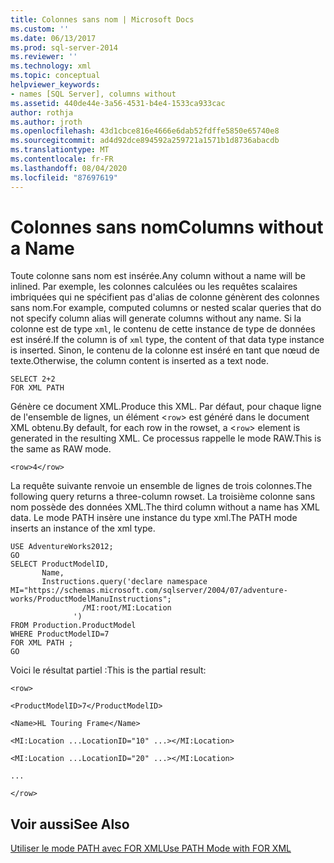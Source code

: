 ```yaml
---
title: Colonnes sans nom | Microsoft Docs
ms.custom: ''
ms.date: 06/13/2017
ms.prod: sql-server-2014
ms.reviewer: ''
ms.technology: xml
ms.topic: conceptual
helpviewer_keywords:
- names [SQL Server], columns without
ms.assetid: 440de44e-3a56-4531-b4e4-1533ca933cac
author: rothja
ms.author: jroth
ms.openlocfilehash: 43d1cbce816e4666e6dab52fdffe5850e65740e8
ms.sourcegitcommit: ad4d92dce894592a259721a1571b1d8736abacdb
ms.translationtype: MT
ms.contentlocale: fr-FR
ms.lasthandoff: 08/04/2020
ms.locfileid: "87697619"
---
```

# <a name="columns-without-a-name"></a><span data-ttu-id="5581b-102">Colonnes sans nom</span><span class="sxs-lookup"><span data-stu-id="5581b-102">Columns without a Name</span></span>
  <span data-ttu-id="5581b-103">Toute colonne sans nom est insérée.</span><span class="sxs-lookup"><span data-stu-id="5581b-103">Any column without a name will be inlined.</span></span> <span data-ttu-id="5581b-104">Par exemple, les colonnes calculées ou les requêtes scalaires imbriquées qui ne spécifient pas d'alias de colonne génèrent des colonnes sans nom.</span><span class="sxs-lookup"><span data-stu-id="5581b-104">For example, computed columns or nested scalar queries that do not specify column alias will generate columns without any name.</span></span> <span data-ttu-id="5581b-105">Si la colonne est de type `xml`, le contenu de cette instance de type de données est inséré.</span><span class="sxs-lookup"><span data-stu-id="5581b-105">If the column is of `xml` type, the content of that data type instance is inserted.</span></span> <span data-ttu-id="5581b-106">Sinon, le contenu de la colonne est inséré en tant que nœud de texte.</span><span class="sxs-lookup"><span data-stu-id="5581b-106">Otherwise, the column content is inserted as a text node.</span></span>  
  
```  
SELECT 2+2  
FOR XML PATH  
```  
  
 <span data-ttu-id="5581b-107">Génère ce document XML.</span><span class="sxs-lookup"><span data-stu-id="5581b-107">Produce this XML.</span></span> <span data-ttu-id="5581b-108">Par défaut, pour chaque ligne de l'ensemble de lignes, un élément <`row`> est généré dans le document XML obtenu.</span><span class="sxs-lookup"><span data-stu-id="5581b-108">By default, for each row in the rowset, a <`row`> element is generated in the resulting XML.</span></span> <span data-ttu-id="5581b-109">Ce processus rappelle le mode RAW.</span><span class="sxs-lookup"><span data-stu-id="5581b-109">This is the same as RAW mode.</span></span>  
  
 `<row>4</row>`  
  
 <span data-ttu-id="5581b-110">La requête suivante renvoie un ensemble de lignes de trois colonnes.</span><span class="sxs-lookup"><span data-stu-id="5581b-110">The following query returns a three-column rowset.</span></span> <span data-ttu-id="5581b-111">La troisième colonne sans nom possède des données XML.</span><span class="sxs-lookup"><span data-stu-id="5581b-111">The third column without a name has XML data.</span></span> <span data-ttu-id="5581b-112">Le mode PATH insère une instance du type xml.</span><span class="sxs-lookup"><span data-stu-id="5581b-112">The PATH mode inserts an instance of the xml type.</span></span>  
  
```  
USE AdventureWorks2012;  
GO  
SELECT ProductModelID,  
       Name,  
       Instructions.query('declare namespace MI="https://schemas.microsoft.com/sqlserver/2004/07/adventure-works/ProductModelManuInstructions";  
                /MI:root/MI:Location   
              ')   
FROM Production.ProductModel  
WHERE ProductModelID=7  
FOR XML PATH ;  
GO  
```  
  
 <span data-ttu-id="5581b-113">Voici le résultat partiel :</span><span class="sxs-lookup"><span data-stu-id="5581b-113">This is the partial result:</span></span>  
  
 `<row>`  
  
 `<ProductModelID>7</ProductModelID>`  
  
 `<Name>HL Touring Frame</Name>`  
  
 `<MI:Location ...LocationID="10" ...></MI:Location>`  
  
 `<MI:Location ...LocationID="20" ...></MI:Location>`  
  
 `...`  
  
 `</row>`  
  
## <a name="see-also"></a><span data-ttu-id="5581b-114">Voir aussi</span><span class="sxs-lookup"><span data-stu-id="5581b-114">See Also</span></span>  
 [<span data-ttu-id="5581b-115">Utiliser le mode PATH avec FOR XML</span><span class="sxs-lookup"><span data-stu-id="5581b-115">Use PATH Mode with FOR XML</span></span>](use-path-mode-with-for-xml.md)  
  
  
